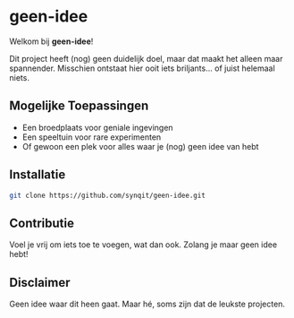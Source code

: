 # geen-idee

Welkom bij **geen-idee**!

Dit project heeft (nog) geen duidelijk doel, maar dat maakt het alleen maar spannender. Misschien ontstaat hier ooit iets briljants... of juist helemaal niets. 

## Mogelijke Toepassingen
- Een broedplaats voor geniale ingevingen
- Een speeltuin voor rare experimenten
- Of gewoon een plek voor alles waar je (nog) geen idee van hebt

## Installatie

```bash
git clone https://github.com/synqit/geen-idee.git
```

## Contributie
Voel je vrij om iets toe te voegen, wat dan ook. Zolang je maar geen idee hebt!

## Disclaimer
Geen idee waar dit heen gaat. Maar hé, soms zijn dat de leukste projecten.